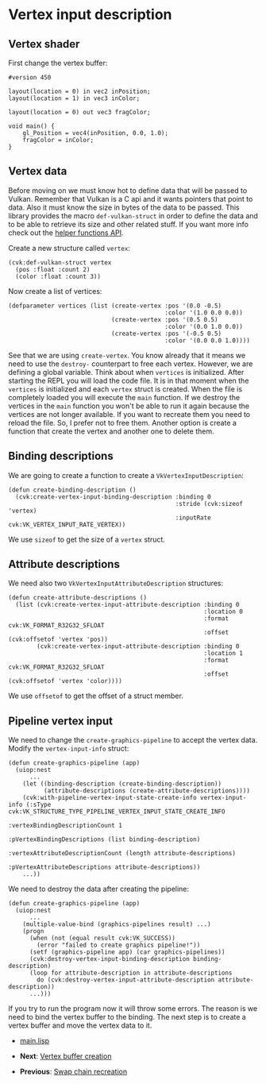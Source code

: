 
# Vertex input description

## Vertex shader

First change the vertex buffer:

```
#version 450

layout(location = 0) in vec2 inPosition;
layout(location = 1) in vec3 inColor;

layout(location = 0) out vec3 fragColor;

void main() {
    gl_Position = vec4(inPosition, 0.0, 1.0);
    fragColor = inColor;
}
```

## Vertex data

Before moving on we must know hot to define data that will be passed to Vulkan. Remember that Vulkan is a C api and it wants pointers that point to data. Also it must know the size in bytes of the data to be passed. This library provides the macro `def-vulkan-struct` in order to define the data and to be able to retrieve its size and other related stuff. If you want more info check out the [helper functions API](https://hectarea1996.github.io/common-vulkan/api/helper-functions#def-vulkan-struct.html).

Create a new structure called `vertex`:

```Lisp
(cvk:def-vulkan-struct vertex
  (pos :float :count 2)
  (color :float :count 3))
```

Now create a list of vertices:

```Lisp
(defparameter vertices (list (create-vertex :pos '(0.0 -0.5)
                                            :color '(1.0 0.0 0.0))
                             (create-vertex :pos '(0.5 0.5)
                                            :color '(0.0 1.0 0.0))
			                 (create-vertex :pos '(-0.5 0.5)
					                        :color '(0.0 0.0 1.0))))
```

See that we are using `create-vertex`. You know already that it means we need to use the `destroy-` counterpart to free each vertex. However, we are defining a global variable. Think about when `vertices` is initialized. After starting the REPL you will load the code file. It is in that moment when the `vertices` is initialized and each `vertex` struct is created. When the file is completely loaded you will execute the `main` function. If we destroy the vertices in the `main` function you won't be able to run it again because the vertices are not longer available. If you want to recreate them you need to reload the file. So, I prefer not to free them. Another option is create a function that create the vertex and another one to delete them.

## Binding descriptions

We are going to create a function to create a `VkVertexInputDescription`:

```Lisp
(defun create-binding-description ()
  (cvk:create-vertex-input-binding-description :binding 0
					                           :stride (cvk:sizeof 'vertex)
					                           :inputRate cvk:VK_VERTEX_INPUT_RATE_VERTEX))
```

We use `sizeof` to get the size of a `vertex` struct.

## Attribute descriptions

We need also two `VkVertexInputAttributeDescription` structures:

```Lisp
(defun create-attribute-descriptions ()
  (list (cvk:create-vertex-input-attribute-description :binding 0
	                        					       :location 0
	                        					       :format cvk:VK_FORMAT_R32G32_SFLOAT
	                        					       :offset (cvk:offsetof 'vertex 'pos))
	    (cvk:create-vertex-input-attribute-description :binding 0
	                        					       :location 1
	                        					       :format cvk:VK_FORMAT_R32G32_SFLOAT
	                        					       :offset (cvk:offsetof 'vertex 'color))))
```

We use `offsetof` to get the offset of a struct member.

## Pipeline vertex input

We need to change the `create-graphics-pipeline` to accept the vertex data. Modify the `vertex-input-info` struct:

```Lisp
(defun create-graphics-pipeline (app)
  (uiop:nest
      ...
	(let ((binding-description (create-binding-description))
	      (attribute-descriptions (create-attribute-descriptions))))
    (cvk:with-pipeline-vertex-input-state-create-info vertex-input-info (:sType cvk:VK_STRUCTURE_TYPE_PIPELINE_VERTEX_INPUT_STATE_CREATE_INFO
									                                     :vertexBindingDescriptionCount 1
									                                     :pVertexBindingDescriptions (list binding-description)
									                                     :vertexAttributeDescriptionCount (length attribute-descriptions)
									                                     :pVertexAttributeDescriptions attribute-descriptions))
    ...))
```

We need to destroy the data after creating the pipeline:

```Lisp
(defun create-graphics-pipeline (app)
  (uiop:nest
      ...
    (multiple-value-bind (graphics-pipelines result) ...)
    (progn
      (when (not (equal result cvk:VK_SUCCESS))
	    (error "failed to create graphics pipeline!"))
      (setf (graphics-pipeline app) (car graphics-pipelines))
      (cvk:destroy-vertex-input-binding-description binding-description)
      (loop for attribute-description in attribute-descriptions
	    do (cvk:destroy-vertex-input-attribute-description attribute-description))
      ...)))
```
If you try to run the program now it will throw some errors. The reason is we need to bind the vertex buffer to the binding. The next step is to create a vertex buffer and move the vertex data to it.

* [main.lisp](https://github.com/Hectarea1996/common-vulkan-guide/blob/main/code-guide/vertex-input.lisp)

* **Next**: [Vertex buffer creation](https://hectarea1996.github.io/common-vulkan/guide/vertex-buffer.html)
* **Previous**: [Swap chain recreation](https://hectarea1996.github.io/common-vulkan/guide/swap-chain-recreation.html)
